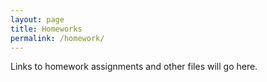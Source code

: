 ```yaml
---
layout: page
title: Homeworks
permalink: /homework/
---
```


Links to homework assignments and other files will go here.
